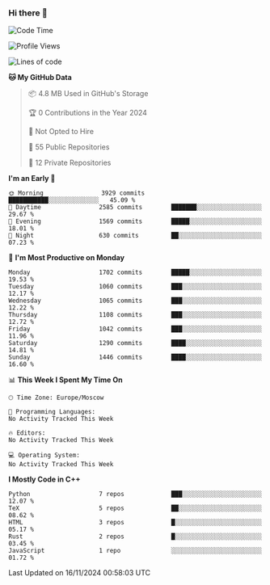### Hi there 👋

<!--
**SemenMartynov/SemenMartynov** is a ✨ _special_ ✨ repository because its `README.md` (this file) appears on your GitHub profile.

Here are some ideas to get you started:

- 🔭 I’m currently working on ...
- 🌱 I’m currently learning ...
- 👯 I’m looking to collaborate on ...
- 🤔 I’m looking for help with ...
- 💬 Ask me about ...
- 📫 How to reach me: ...
- 😄 Pronouns: ...
- ⚡ Fun fact: ...
-->

<!--START_SECTION:waka-->
![Code Time](http://img.shields.io/badge/Code%20Time-0%20secs-blue)

![Profile Views](http://img.shields.io/badge/Profile%20Views-1-blue)

![Lines of code](https://img.shields.io/badge/From%20Hello%20World%20I%27ve%20Written-6.8%20million%20lines%20of%20code-blue)

**🐱 My GitHub Data** 

> 📦 4.8 MB Used in GitHub's Storage 
 > 
> 🏆 0 Contributions in the Year 2024
 > 
> 🚫 Not Opted to Hire
 > 
> 📜 55 Public Repositories 
 > 
> 🔑 12 Private Repositories 
 > 
**I'm an Early 🐤** 

```text
🌞 Morning                3929 commits        ███████████░░░░░░░░░░░░░░   45.09 % 
🌆 Daytime                2585 commits        ███████░░░░░░░░░░░░░░░░░░   29.67 % 
🌃 Evening                1569 commits        █████░░░░░░░░░░░░░░░░░░░░   18.01 % 
🌙 Night                  630 commits         ██░░░░░░░░░░░░░░░░░░░░░░░   07.23 % 
```
📅 **I'm Most Productive on Monday** 

```text
Monday                   1702 commits        █████░░░░░░░░░░░░░░░░░░░░   19.53 % 
Tuesday                  1060 commits        ███░░░░░░░░░░░░░░░░░░░░░░   12.17 % 
Wednesday                1065 commits        ███░░░░░░░░░░░░░░░░░░░░░░   12.22 % 
Thursday                 1108 commits        ███░░░░░░░░░░░░░░░░░░░░░░   12.72 % 
Friday                   1042 commits        ███░░░░░░░░░░░░░░░░░░░░░░   11.96 % 
Saturday                 1290 commits        ████░░░░░░░░░░░░░░░░░░░░░   14.81 % 
Sunday                   1446 commits        ████░░░░░░░░░░░░░░░░░░░░░   16.60 % 
```


📊 **This Week I Spent My Time On** 

```text
🕑︎ Time Zone: Europe/Moscow

💬 Programming Languages: 
No Activity Tracked This Week

🔥 Editors: 
No Activity Tracked This Week

💻 Operating System: 
No Activity Tracked This Week
```

**I Mostly Code in C++** 

```text
Python                   7 repos             ███░░░░░░░░░░░░░░░░░░░░░░   12.07 % 
TeX                      5 repos             ██░░░░░░░░░░░░░░░░░░░░░░░   08.62 % 
HTML                     3 repos             █░░░░░░░░░░░░░░░░░░░░░░░░   05.17 % 
Rust                     2 repos             █░░░░░░░░░░░░░░░░░░░░░░░░   03.45 % 
JavaScript               1 repo              ░░░░░░░░░░░░░░░░░░░░░░░░░   01.72 % 
```




 Last Updated on 16/11/2024 00:58:03 UTC
<!--END_SECTION:waka-->